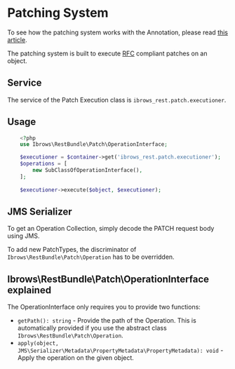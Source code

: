 # Patching System

To see how the patching system works with the Annotation, please read [this article](param_converter/patch_param_converter.md).

The patching system is built to execute [RFC](https://tools.ietf.org/html/rfc6902) compliant patches on an object.

## Service
The service of the Patch Execution class is `ibrows_rest.patch.executioner`.

## Usage
```php
    <?php
    use Ibrows\RestBundle\Patch\OperationInterface;

    $executioner = $container->get('ibrows_rest.patch.executioner');
    $operations = [
        new SubClassOfOperationInterface(),
    ];
        
    $executioner->execute($object, $executioner);
```

## JMS Serializer
To get an Operation Collection, simply decode the PATCH request body using JMS.

To add new PatchTypes, the discriminator of `Ibrows\RestBundle\Patch\Operation` has to be overridden.

## Ibrows\RestBundle\Patch\OperationInterface explained

The OperationInterface only requires you to provide two functions:
- `getPath(): string` - Provide the path of the Operation. This is automatically provided if you use the abstract class `Ibrows\RestBundle\Patch\Operation`.
- `apply(object, JMS\Serializer\Metadata\PropertyMetadata\PropertyMetadata): void` - Apply the operation on the given object.
